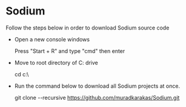 # Sodium

Follow the steps below in order to download Sodium source code 

* Open a new console windows 

  Press "Start + R" and type "cmd" then enter

* Move to root directory of C: drive

   cd c:\
  
* Run the command below to download all Sodium projects at once.

  git clone --recursive https://github.com/muradkarakas/Sodium.git
   
